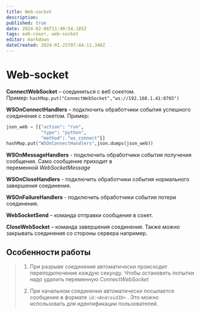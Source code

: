 ```yaml
---
title: Web-socket
description: 
published: true
date: 2024-02-06T11:40:54.185Z
tags: веб-сокет, web-socket
editor: markdown
dateCreated: 2024-01-25T07:44:11.346Z
---
```


# Web-socket

**ConnectWebSocket** – соединиться с веб сокетом. Пример: `hashMap.put("ConnectWebSocket","ws://192.168.1.41:8765")`

**WSOnConnectHandlers** – подключить обработчики события успешного соединения с сокетом.
Пример: 
```python
json_web = [{"action": "run",
			 "type": "python",
			 "method": "ws_connect"}]
hashMap.put("WSOnConnectHandlers",json.dumps(json_web))
```

**WSOnMessageHandlers** - подключить обработчики события получения сообщения. Само сообщение приходит в переменной _WebSocketMessage_

**WSOnCloseHandlers** - подключить обработчики события нормального завершения соединения.

**WSOnFailureHandlers** - подключить обработчики события потери соединения.

**WebSocketSend** – команда отправки сообщения в сокет.

**CloseWebSocket** – команда завершения соединения. Также можно закрывать соединения со стороны сервера например.

## Особенности работы

> 1. При разрыве соединения автоматически происходит переподключение каждую секунду. Чтобы остановить попытки надо удалить переменную _ConnectWebSocket_
>     
> 2. При начальном соединении автоматически посылается сообщение в формате `id:<AndroidID>` . Это можно использовать для идентификации пользователей.